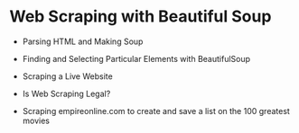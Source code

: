 # Web Scraping with Beautiful Soup

- Parsing HTML and Making Soup

- Finding and Selecting Particular Elements with BeautifulSoup

- Scraping a Live Website

- Is Web Scraping Legal?

- Scraping empireonline.com to create and save a list on the 100 greatest movies
